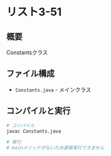 # リスト3-51

## 概要
Constantsクラス

## ファイル構成
- `Constants.java` - メインクラス

## コンパイルと実行
```bash
# コンパイル
javac Constants.java

# 実行
# mainメソッドがないため直接実行できません
```
